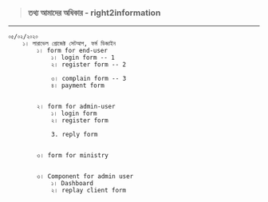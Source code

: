>### তথ্য আমাদের অধিকার - right2information
------------------------------------------

    ০৫/০২/২০২০
        ১। লারাভেল প্রোজেক্ট সেটআপ, ফর্ম ডিজাইন 
            ১। form for end-user
                ১। login form -- 1
                ২। register form -- 2
                
                ৩। complain form -- 3
                ৪। payment form
                

            ২। form for admin-user
                ১। login form
                ২। register form

                3. reply form


            ৩। form for ministry


            ৩। Component for admin user
                ১। Dashboard
                ২। replay client form

